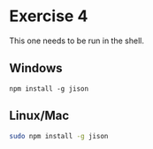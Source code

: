 # Exercise 4

This one needs to be run in the shell.

## Windows

    npm install -g jison

## Linux/Mac 

````bash
sudo npm install -g jison
````



